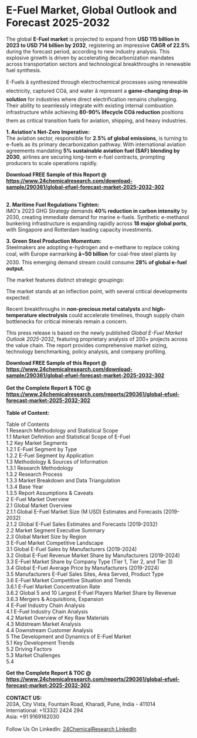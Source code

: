 <h1>E-Fuel Market, Global Outlook and Forecast 2025-2032</h1><p>The global <strong>E-Fuel market</strong> is projected to expand from <strong>USD 115 billion in 2023 to USD 714 billion by 2032</strong>, registering an impressive <strong>CAGR of 22.5%</strong> during the forecast period, according to new industry analysis. This explosive growth is driven by accelerating decarbonization mandates across transportation sectors and technological breakthroughs in renewable fuel synthesis.</p><p>E-Fuels â synthesized through electrochemical processes using renewable electricity, captured COâ, and water â represent a <strong>game-changing drop-in solution</strong> for industries where direct electrification remains challenging. Their ability to seamlessly integrate with existing internal combustion infrastructure while achieving <strong>80-90% lifecycle COâ reduction</strong> positions them as critical transition fuels for aviation, shipping, and heavy industries.</p><p><strong>1. Aviation's Net-Zero Imperative:</strong><br>
The aviation sector, responsible for <strong>2.5% of global emissions</strong>, is turning to e-fuels as its primary decarbonization pathway. With international aviation agreements mandating <strong>5% sustainable aviation fuel (SAF) blending by 2030</strong>, airlines are securing long-term e-fuel contracts, prompting producers to scale operations rapidly.</p><div><b>Download FREE Sample of this Report @ 
            <a href="https://www.24chemicalresearch.com/download-sample/290361/global-efuel-forecast-market-2025-2032-302">
            https://www.24chemicalresearch.com/download-sample/290361/global-efuel-forecast-market-2025-2032-302</a></b></div><br><p><strong>2. Maritime Fuel Regulations Tighten:</strong><br>
IMO's 2023 GHG Strategy demands <strong>40% reduction in carbon intensity</strong> by 2030, creating immediate demand for marine e-fuels. Synthetic e-methanol bunkering infrastructure is expanding rapidly across <strong>18 major global ports</strong>, with Singapore and Rotterdam leading capacity investments.</p><p><strong>3. Green Steel Production Momentum:</strong><br>
Steelmakers are adopting e-hydrogen and e-methane to replace coking coal, with Europe earmarking <strong>â¬50 billion</strong> for coal-free steel plants by 2030. This emerging demand stream could consume <strong>28% of global e-fuel output.</strong></p><p>The market features distinct strategic groupings:</p><p>The market stands at an inflection point, with several critical developments expected:</p><p>Recent breakthroughs in <strong>non-precious metal catalysts</strong> and <strong>high-temperature electrolysis</strong> could accelerate timelines, though supply chain bottlenecks for critical minerals remain a concern.</p><p>This press release is based on the newly published <em>Global E-Fuel Market Outlook 2025-2032</em>, featuring proprietary analysis of 200+ projects across the value chain. The report provides comprehensive market sizing, technology benchmarking, policy analysis, and company profiling.</p><div><b>Download FREE Sample of this Report @ 
            <a href="https://www.24chemicalresearch.com/download-sample/290361/global-efuel-forecast-market-2025-2032-302">
            https://www.24chemicalresearch.com/download-sample/290361/global-efuel-forecast-market-2025-2032-302</a></b></div><br><div><b>Get the Complete Report & TOC @ 
            <a href="https://www.24chemicalresearch.com/reports/290361/global-efuel-forecast-market-2025-2032-302">
            https://www.24chemicalresearch.com/reports/290361/global-efuel-forecast-market-2025-2032-302</a></b></div><br>
            <b>Table of Content:</b><p>Table of Contents<br />
1 Research Methodology and Statistical Scope<br />
1.1 Market Definition and Statistical Scope of E-Fuel<br />
1.2 Key Market Segments<br />
1.2.1 E-Fuel Segment by Type<br />
1.2.2 E-Fuel Segment by Application<br />
1.3 Methodology & Sources of Information<br />
1.3.1 Research Methodology<br />
1.3.2 Research Process<br />
1.3.3 Market Breakdown and Data Triangulation<br />
1.3.4 Base Year<br />
1.3.5 Report Assumptions & Caveats<br />
2 E-Fuel Market Overview<br />
2.1 Global Market Overview<br />
2.1.1 Global E-Fuel Market Size (M USD) Estimates and Forecasts (2019-2032)<br />
2.1.2 Global E-Fuel Sales Estimates and Forecasts (2019-2032)<br />
2.2 Market Segment Executive Summary<br />
2.3 Global Market Size by Region<br />
3 E-Fuel Market Competitive Landscape<br />
3.1 Global E-Fuel Sales by Manufacturers (2019-2024)<br />
3.2 Global E-Fuel Revenue Market Share by Manufacturers (2019-2024)<br />
3.3 E-Fuel Market Share by Company Type (Tier 1, Tier 2, and Tier 3)<br />
3.4 Global E-Fuel Average Price by Manufacturers (2019-2024)<br />
3.5 Manufacturers E-Fuel Sales Sites, Area Served, Product Type<br />
3.6 E-Fuel Market Competitive Situation and Trends<br />
3.6.1 E-Fuel Market Concentration Rate<br />
3.6.2 Global 5 and 10 Largest E-Fuel Players Market Share by Revenue<br />
3.6.3 Mergers & Acquisitions, Expansion<br />
4 E-Fuel Industry Chain Analysis<br />
4.1 E-Fuel Industry Chain Analysis<br />
4.2 Market Overview of Key Raw Materials<br />
4.3 Midstream Market Analysis<br />
4.4 Downstream Customer Analysis<br />
5 The Development and Dynamics of E-Fuel Market <br />
5.1 Key Development Trends<br />
5.2 Driving Factors<br />
5.3 Market Challenges<br />
5.4 </p><div><b>Get the Complete Report & TOC @ 
            <a href="https://www.24chemicalresearch.com/reports/290361/global-efuel-forecast-market-2025-2032-302">
            https://www.24chemicalresearch.com/reports/290361/global-efuel-forecast-market-2025-2032-302</a></b></div><br><b>CONTACT US:</b><br>
            203A, City Vista, Fountain Road, Kharadi, Pune, India - 411014<br>
            International: +1(332) 2424 294<br>
            Asia: +91 9169162030 <br><br>
            Follow Us On LinkedIn: <a href="https://www.linkedin.com/company/24chemicalresearch/">24ChemicalResearch LinkedIn</a>